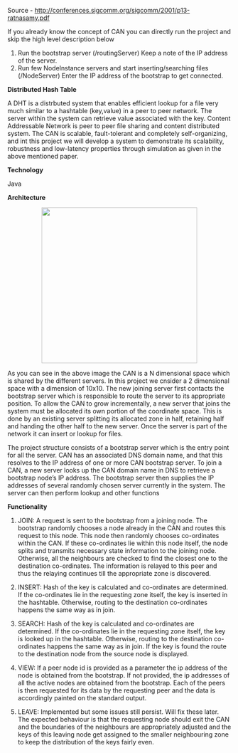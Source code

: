 Source - http://conferences.sigcomm.org/sigcomm/2001/p13-ratnasamy.pdf


If you already know the concept of CAN you can directly run the project and skip the high level description below

1. Run the bootstrap server (/routingServer)
   Keep a note of the IP address of the server.
2. Run few NodeInstance servers and start inserting/searching files (/NodeServer)
   Enter the IP address of the bootstrap to get connected. 

<b> Distributed Hash Table </b>

A DHT is a distrbuted system that enables efficient lookup for a file very much similar to a hashtable (key,value) in a peer to peer network. The server within the system can retrieve value associated with the key. Content Addressable Network is peer to peer file sharing and content distributed system. The CAN is scalable, fault-tolerant and completely self-organizing,
and int this project we will develop a system to demonstrate its scalability, robustness and low-latency properties through simulation as given in the above mentioned paper.

<b> Technology </b>

Java 

<b> Architecture </b>
<p align="center">
  <img src="https://github.com/krs8785/DistributedHashTable_ContentAddressableNetwork/upload/master/src/com/CAN/testFiles/abc.png" width="350"/>
</p>

As you can see in the above image the CAN is a N dimensional space which is shared by the different servers. In this project we cnsider a 2 dimensional space with a dimension of 10x10. The new joining server first contacts the bootstrap server which is responsible to route the server to its appropriate position. To allow the CAN to grow incrementally, a new server that joins the system must be allocated its own portion of the coordinate space. This is done by an existing server splitting its allocated zone in half, retaining half and handing the other half to the new server. Once the server is part of the network it can insert or lookup for files.

The project structure consists of a bootstrap server which is the entry point for all the server. CAN has an associated DNS domain
name, and that this resolves to the IP address of one or more CAN bootstrap server. To join a CAN, a new server looks up the CAN domain name in DNS to retrieve a bootstrap node’s IP address. The bootstrap server then supplies the IP addresses of several randomly chosen server currently in the system. The server can then perform lookup and other functions

<b> Functionality </b>
  
1. JOIN: A request is sent to the bootstrap from a joining node. The bootstrap randomly chooses a node already in the CAN and routes this request to this node. This node then randomly chooses co-ordinates within the CAN. If these co-ordinates lie within this node itself, the node splits and transmits necessary state information to the joining node. Otherwise, all the neighbours are checked to find the closest one to the destination co-ordinates. The information is relayed to this peer and thus the relaying continues till the appropriate zone is discovered.

2. INSERT: Hash of the key is calculated and co-ordinates are determined. If the co-ordinates lie in the requesting zone itself, the key is inserted in the hashtable. Otherwise, routing to the destination co-ordinates happens the same way as in join.

3. SEARCH: Hash of the key is calculated and co-ordinates are determined. If the co-ordinates lie in the requesting zone itself, the key is looked up in the hashtable. Otherwise, routing to the destination co-ordinates happens the same way as in join. If the key is found the route to the destination node from the source node is displayed.

4. VIEW: If a peer node id is provided as a parameter the ip address of the node is obtained from the bootstrap. If not provided, the ip addresses of all the active nodes are obtained from the bootstrap. Each of the peers is then requested for its data by the requesting peer and the data is accordingly painted on the standard output.

5. LEAVE: Implemented but some issues still persist. Will fix these later. The expected behaviour is that the requesting node should exit the CAN and the boundaries of the neighbours are appropriately adjusted and the keys of this leaving node get assigned to the smaller neighbouring zone to keep the distribution of the keys fairly even.


